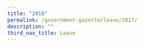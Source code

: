 ```yaml
---
title: "2018"
permalink: /government-gazette/leave/2017/
description: ""
third_nav_title: Leave
---
```

